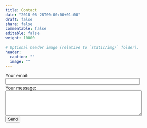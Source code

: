 ```yaml
---
title: Contact
date: "2018-06-28T00:00:00+01:00"
draft: false
share: false
commentable: false
editable: false
weight: 10000

# Optional header image (relative to `static/img/` folder).
header:
  caption: ""
  image: ""
---
```


<form
  action="https://formspree.io/xrgyavgk"
  method="POST"
>
  <label>
    Your email:
<br>
    <input type="text" name="_replyto" size="50">
  </label>
<br>
  <label>
    Your message:
<br>
    <textarea name="message" cols="51" rows="5"></textarea>

  </label>
<br>
  <!-- your other form fields go here -->
  <button type="submit">Send</button>
</form>